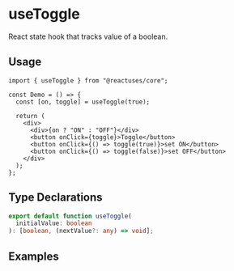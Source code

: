 # useToggle

React state hook that tracks value of a boolean.

## Usage

```tsx
import { useToggle } from "@reactuses/core";

const Demo = () => {
  const [on, toggle] = useToggle(true);

  return (
    <div>
      <div>{on ? "ON" : "OFF"}</div>
      <button onClick={toggle}>Toggle</button>
      <button onClick={() => toggle(true)}>set ON</button>
      <button onClick={() => toggle(false)}>set OFF</button>
    </div>
  );
};
```

## Type Declarations

```ts
export default function useToggle(
  initialValue: boolean
): [boolean, (nextValue?: any) => void];
```

## Examples
